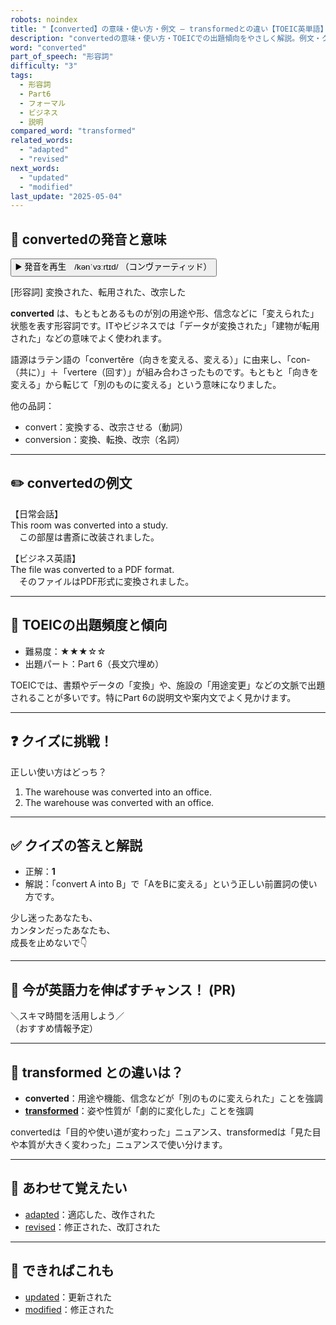 ```yaml
---
robots: noindex
title: "【converted】の意味・使い方・例文 ― transformedとの違い【TOEIC英単語】"
description: "convertedの意味・使い方・TOEICでの出題傾向をやさしく解説。例文・クイズ付きでtransformedとの違いもわかりやすく学べます。"
word: "converted"
part_of_speech: "形容詞"
difficulty: "3"
tags:
  - 形容詞
  - Part6
  - フォーマル
  - ビジネス
  - 説明
compared_word: "transformed"
related_words:
  - "adapted"
  - "revised"
next_words:
  - "updated"
  - "modified"
last_update: "2025-05-04"
---
```


## 🔰 convertedの発音と意味

<button class="play-audio" onclick="playTTS('converted')">
  <span class="play-audio-main">
    ▶️ 発音を再生　/kənˈvɜːrtɪd/
  </span>
  <span class="play-audio-sub">
    （コンヴァーティッド）
  </span>
</button>

[形容詞] 変換された、転用された、改宗した

**converted** は、もともとあるものが別の用途や形、信念などに「変えられた」状態を表す形容詞です。ITやビジネスでは「データが変換された」「建物が転用された」などの意味でよく使われます。

語源はラテン語の「convertĕre（向きを変える、変える）」に由来し、「con-（共に）」＋「vertere（回す）」が組み合わさったものです。もともと「向きを変える」から転じて「別のものに変える」という意味になりました。

他の品詞：  
- convert：変換する、改宗させる（動詞）
- conversion：変換、転換、改宗（名詞）

---

## ✏️ convertedの例文

【日常会話】  
This room was converted into a study.  
　この部屋は書斎に改装されました。

【ビジネス英語】  
The file was converted to a PDF format.  
　そのファイルはPDF形式に変換されました。

---

## 🎯 TOEICの出題頻度と傾向

- 難易度：★★★☆☆
- 出題パート：Part 6（長文穴埋め）

TOEICでは、書類やデータの「変換」や、施設の「用途変更」などの文脈で出題されることが多いです。特にPart 6の説明文や案内文でよく見かけます。

---

## ❓ クイズに挑戦！

正しい使い方はどっち？

1. The warehouse was converted into an office.  
2. The warehouse was converted with an office.

---

## ✅ クイズの答えと解説

- 正解：**1**
- 解説：「convert A into B」で「AをBに変える」という正しい前置詞の使い方です。

少し迷ったあなたも、  
カンタンだったあなたも、  
成長を止めないで👇️

---

## 🚀 今が英語力を伸ばすチャンス！ (PR)

<div class="info-center">
＼スキマ時間を活用しよう／<br>  
（おすすめ情報予定）
</div>

---

## 🤔  transformed との違いは？

- **converted**：用途や機能、信念などが「別のものに変えられた」ことを強調
- **[transformed](/transformed)**：姿や性質が「劇的に変化した」ことを強調

convertedは「目的や使い道が変わった」ニュアンス、transformedは「見た目や本質が大きく変わった」ニュアンスで使い分けます。

---

## 🧩 あわせて覚えたい

- [adapted](/adapted)：適応した、改作された
- [revised](/revised)：修正された、改訂された

---

## 📖 できればこれも

- [updated](/updated)：更新された
- [modified](/modified)：修正された

<!-- cvid: aid22_bid06 -->
